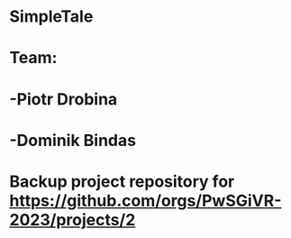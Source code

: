 # SimpleTale

# Team:
#   -Piotr Drobina
#   -Dominik Bindas

# Backup project repository for https://github.com/orgs/PwSGiVR-2023/projects/2
